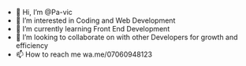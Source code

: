 - 👋 Hi, I’m @Pa-vic
- 👀 I’m interested in Coding and Web Development 
- 🌱 I’m currently learning Front End Development 
- 💞️ I’m looking to collaborate on with other Developers for growth and efficiency 
- 📫 How to reach me wa.me/07060948123

<!---
Pa-vic/Pa-vic is a ✨ special ✨ repository because its `README.md` (this file) appears on your GitHub profile.
You can click the Preview link to take a look at your changes.
--->
